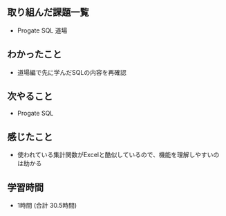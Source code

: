 ## 取り組んだ課題一覧
- Progate SQL 道場
## わかったこと
- 道場編で先に学んだSQLの内容を再確認
## 次やること
- Progate SQL
## 感じたこと
- 使われている集計関数がExcelと酷似しているので、機能を理解しやすいのは助かる
## 学習時間
- 1時間 (合計 30.5時間)
